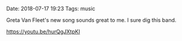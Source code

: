 Date: 2018-07-17 19:23
Tags: music

Greta Van Fleet's new song sounds great to me. I sure dig this band.

https://youtu.be/hurQgJXtpKI

